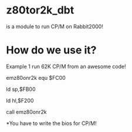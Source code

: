 # z80tor2k_dbt
is a module to run CP/M on Rabbit2000!

# How do we use it?
Example 1 run 62K CP/M from an awesome code!

emz80onr2k equ $FC00

ld sp,$FB00

ld hl,$F200

call emz80onr2k

*You have to write the bios for CP/M!
